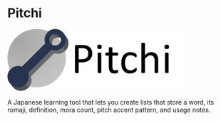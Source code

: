 # Pitchi 
![GitHub Logo](/images/title.png)

A Japanese learning tool that lets you create lists that store a word, its romaji, definition, mora count, pitch accent pattern, and usage notes.
